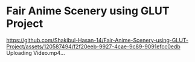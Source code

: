 # Fair Anime Scenery using GLUT Project
https://github.com/Shakibul-Hasan-14/Fair-Anime-Scenery-using-GLUT-Project/assets/120587494/f2f20eeb-9927-4cae-9c89-9091efcc0edb
Uploading Video.mp4…
